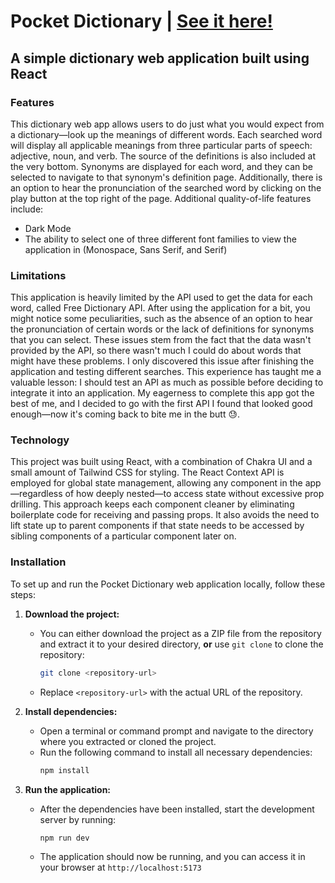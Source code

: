 # Pocket Dictionary | [See it here!](https://p0cket-dicti0nary.netlify.app/)

## A simple dictionary web application built using React

### Features

This dictionary web app allows users to do just what you would expect from a dictionary—look up the meanings of different words. Each searched word will display all applicable meanings from three particular parts of speech: adjective, noun, and verb. The source of the definitions is also included at the very bottom. Synonyms are displayed for each word, and they can be selected to navigate to that synonym's definition page. Additionally, there is an option to hear the pronunciation of the searched word by clicking on the play button at the top right of the page. Additional quality-of-life features include:

- Dark Mode
- The ability to select one of three different font families to view the application in (Monospace, Sans Serif, and Serif)

### Limitations

This application is heavily limited by the API used to get the data for each word, called Free Dictionary API. After using the application for a bit, you might notice some peculiarities, such as the absence of an option to hear the pronunciation of certain words or the lack of definitions for synonyms that you can select. These issues stem from the fact that the data wasn't provided by the API, so there wasn't much I could do about words that might have these problems. I only discovered this issue after finishing the application and testing different searches. This experience has taught me a valuable lesson: I should test an API as much as possible before deciding to integrate it into an application. My eagerness to complete this app got the best of me, and I decided to go with the first API I found that looked good enough—now it's coming back to bite me in the butt 😓.

### Technology

This project was built using React, with a combination of Chakra UI and a small amount of Tailwind CSS for styling. The React Context API is employed for global state management, allowing any component in the app—regardless of how deeply nested—to access state without excessive prop drilling. This approach keeps each component cleaner by eliminating boilerplate code for receiving and passing props. It also avoids the need to lift state up to parent components if that state needs to be accessed by sibling components of a particular component later on.

### Installation

To set up and run the Pocket Dictionary web application locally, follow these steps:

1. **Download the project:**

   - You can either download the project as a ZIP file from the repository and extract it to your desired directory, **or** use `git clone` to clone the repository:
     ```bash
     git clone <repository-url>
     ```
   - Replace `<repository-url>` with the actual URL of the repository.

2. **Install dependencies:**

   - Open a terminal or command prompt and navigate to the directory where you extracted or cloned the project.
   - Run the following command to install all necessary dependencies:
     ```bash
     npm install
     ```

3. **Run the application:**
   - After the dependencies have been installed, start the development server by running:
     ```bash
     npm run dev
     ```
   - The application should now be running, and you can access it in your browser at `http://localhost:5173`
